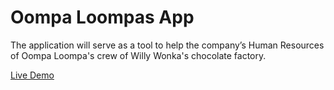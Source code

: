 # Oompa Loompas App

The application will serve as a tool to help the company’s Human Resources of Oompa Loompa​'s crew of Willy Wonka's chocolate factory.

[Live Demo](https://oompa-loompas-app.netlify.app/)
